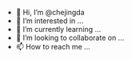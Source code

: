 - 👋 Hi, I’m @chejingda
- 👀 I’m interested in ...
- 🌱 I’m currently learning ...
- 💞️ I’m looking to collaborate on ...
- 📫 How to reach me ...

<!---
chejingda/chejingda is a ✨ special ✨ repository because its `README.md` (this file) appears on your GitHub profile.
You can click the Preview link to take a look at your changes.
--->

